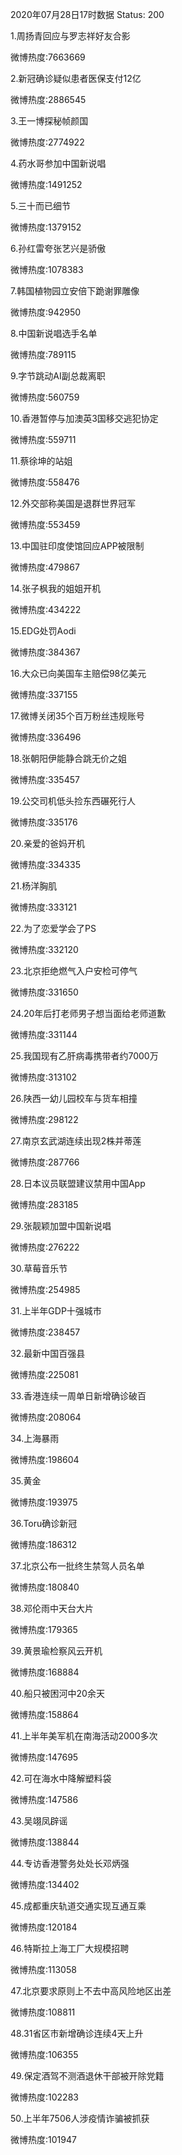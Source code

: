 2020年07月28日17时数据
Status: 200

1.周扬青回应与罗志祥好友合影

微博热度:7663669

2.新冠确诊疑似患者医保支付12亿

微博热度:2886545

3.王一博探秘帧颜国

微博热度:2774922

4.药水哥参加中国新说唱

微博热度:1491252

5.三十而已细节

微博热度:1379152

6.孙红雷夸张艺兴是骄傲

微博热度:1078383

7.韩国植物园立安倍下跪谢罪雕像

微博热度:942950

8.中国新说唱选手名单

微博热度:789115

9.字节跳动AI副总裁离职

微博热度:560759

10.香港暂停与加澳英3国移交逃犯协定

微博热度:559711

11.蔡徐坤的站姐

微博热度:558476

12.外交部称美国是退群世界冠军

微博热度:553459

13.中国驻印度使馆回应APP被限制

微博热度:479867

14.张子枫我的姐姐开机

微博热度:434222

15.EDG处罚Aodi

微博热度:384367

16.大众已向美国车主赔偿98亿美元

微博热度:337155

17.微博关闭35个百万粉丝违规账号

微博热度:336496

18.张朝阳伊能静合跳无价之姐

微博热度:335457

19.公交司机低头捡东西碾死行人

微博热度:335176

20.亲爱的爸妈开机

微博热度:334335

21.杨洋胸肌

微博热度:333121

22.为了恋爱学会了PS

微博热度:332120

23.北京拒绝燃气入户安检可停气

微博热度:331650

24.20年后打老师男子想当面给老师道歉

微博热度:331144

25.我国现有乙肝病毒携带者约7000万

微博热度:313102

26.陕西一幼儿园校车与货车相撞

微博热度:298122

27.南京玄武湖连续出现2株并蒂莲

微博热度:287766

28.日本议员联盟建议禁用中国App

微博热度:283185

29.张靓颖加盟中国新说唱

微博热度:276222

30.草莓音乐节

微博热度:254985

31.上半年GDP十强城市

微博热度:238457

32.最新中国百强县

微博热度:225081

33.香港连续一周单日新增确诊破百

微博热度:208064

34.上海暴雨

微博热度:198604

35.黄金

微博热度:193975

36.Toru确诊新冠

微博热度:186312

37.北京公布一批终生禁驾人员名单

微博热度:180840

38.邓伦雨中天台大片

微博热度:179365

39.黄景瑜检察风云开机

微博热度:168884

40.船只被困河中20余天

微博热度:158864

41.上半年美军机在南海活动2000多次

微博热度:147695

42.可在海水中降解塑料袋

微博热度:147586

43.吴翊凤辟谣

微博热度:138844

44.专访香港警务处处长邓炳强

微博热度:134402

45.成都重庆轨道交通实现互通互乘

微博热度:120184

46.特斯拉上海工厂大规模招聘

微博热度:113058

47.北京要求原则上不去中高风险地区出差

微博热度:108811

48.31省区市新增确诊连续4天上升

微博热度:106355

49.保定酒驾不测酒退休干部被开除党籍

微博热度:102283

50.上半年7506人涉疫情诈骗被抓获

微博热度:101947

